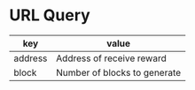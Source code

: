 # URL Query

| key     | value |
| ------- | ----- |
| address | Address of receive reward    |
| block   | Number of blocks to generate |
